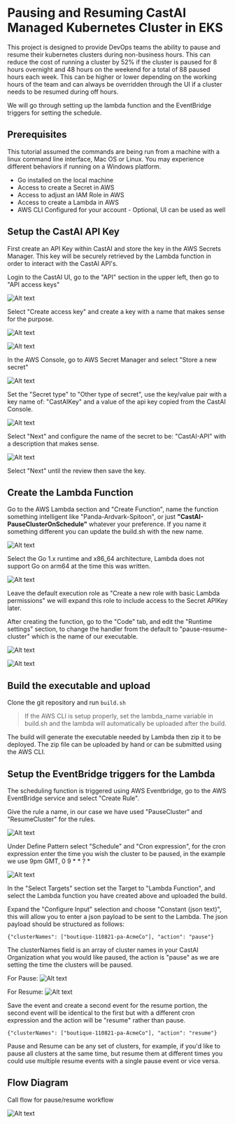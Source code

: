# Pausing and Resuming CastAI Managed Kubernetes Cluster in EKS

This project is designed to provide DevOps teams the ability to pause and resume their kubernetes clusters during non-business hours. This can reduce the cost of running a cluster by 52% if the cluster is paused for 8 hours overnight and 48 hours on the weekend for a total of 88 paused hours each week. This can be higher or lower depending on the working hours of the team and can always be overridden through the UI if a cluster needs to be resumed during off hours. 

We will go through setting up the lambda function and the EventBridge triggers for setting the schedule. 

## Prerequisites
This tutorial assumed the commands are being run from a machine with a linux command line interface, Mac OS or Linux. You may experience different behaviors if running on a Windows platform. 
- Go installed on the local machine
- Access to create a Secret in AWS
- Access to adjust an IAM Role in AWS
- Access to create a Lambda in AWS
- AWS CLI Configured for your account - Optional, UI can be used as well



## Setup the CastAI API Key

First create an API Key within CastAI and store the key in the AWS Secrets Manager. This key will be securely retrieved by the Lambda function in order to interact with the CastAI API's. 

Login to the CastAI UI, go to the "API" section in the upper left, then go to "API access keys"

![Alt text](./images/api-key-menu.png "api-key")

Select "Create access key" and create a key with a name that makes sense for the purpose. 

![Alt text](./images/create-api-key.png "create-api-key")

![Alt text](./images/name-api-key.png "name-api-key")

In the AWS Console, go to AWS Secret Manager and select "Store a new secret" 

![Alt text](./images/store-secret.png "store-secret")

Set the "Secret type" to "Other type of secret", use the key/value pair with a key name of: "CastAIKey" and a value of the api key copied from the CastAI Console. 

![Alt text](./images/config-secret.png "configure-secret")

Select "Next" and configure the name of the secret to be: "CastAI-API" with a description that makes sense. 

![Alt text](./images/secret-manager-2.png "secret-manager2")

Select "Next" until the review then save the key. 

## Create the Lambda Function

Go to the AWS Lambda section and "Create Function", name the function something intelligent like "Panda-Ardvark-Spitoon", or just **"CastAI-PauseClusterOnSchedule"** whatever your preference. If you name it something different you can update the build.sh with the new name. 

![Alt text](./images/create-lambda.png "create-lambda")

Select the Go 1.x runtime and x86_64 architecture, Lambda does not support Go on arm64 at the time this was written. 

![Alt text](./images/config-lambda-2.png "config-lambda")

Leave the default execution role as "Create a new role with basic Lambda permissions" we will expand this role to include access to the Secret APIKey later. 

After creating the function, go to the "Code" tab, and edit the "Runtime settings" section, to change the handler from the default to "pause-resume-cluster" which is the name of our executable. 

![Alt text](./images/update-runtime.png "update-lambda-runtime")

![Alt text](./images/change-handler.png "change-handler")

## Build the executable and upload

Clone the git repository and run `build.sh` 
> If the AWS CLI is setup properly, set the lambda_name variable in build.sh and the lambda will automatically be uploaded after the build. 

The build will generate the executable needed by Lambda then zip it to be deployed. The zip file can be uploaded by hand or can be submitted using the AWS CLI. 

## Setup the EventBridge triggers for the Lambda

The scheduling function is triggered using AWS Eventbridge, go to the AWS EventBridge service and select "Create Rule". 

Give the rule a name, in our case we have used "PauseCluster" and "ResumeCluster" for the rules. 

![Alt text](./images/create-rule.png "create-rule")

Under Define Pattern select "Schedule" and "Cron expression", for the cron expression enter the time you wish the cluster to be paused, in the example we use 9pm GMT, 0 9 * * ? *

![Alt text](./images/config-rule.png "config-rule")

In the "Select Targets" section set the Target to "Lambda Function", and select the Lambda function you have created above and uploaded the build. 

Expand the "Configure Input" selection and choose "Constant (json text)", this will allow you to enter a json payload to be sent to the Lambda. The json payload should be structured as follows: 

```{"clusterNames": ["boutique-110821-pa-AcmeCo"], "action": "pause"}```

The clusterNames field is an array of cluster names in your CastAI Organization what you would like paused, the action is "pause" as we are setting the time the clusters will be paused. 

For Pause: 
![Alt text](./images/config-target.png "config-target")

For Resume: 
![Alt text](./images/config-resume.png "config-resume")

Save the event and create a second event for the resume portion, the second event will be identical to the first but with a different cron expression and the action will be "resume" rather than pause. 

```{"clusterNames": ["boutique-110821-pa-AcmeCo"], "action": "resume"}```

Pause and Resume can be any set of clusters, for example, if you'd like to pause all clusters at the same time, but resume them at different times you could use multiple resume events with a single pause event or vice versa. 

## Flow Diagram

Call flow for pause/resume workflow

![Alt text](./images/flow-diagram.png "flow-diagram")
